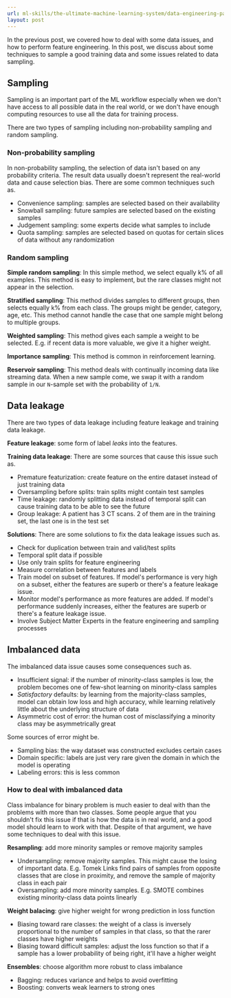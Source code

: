 ```yaml
---
url: ml-skills/the-ultimate-machine-learning-system/data-engineering-part-4-sampling
layout: post
---
```


In the previous post, we covered how to deal with some data issues, and how to perform feature engineering. In this post, we discuss about some techniques to sample a good training data and some issues related to data sampling.

## Sampling

Sampling is an important part of the ML workflow especially when we don't have access to all possible data in the real world, or we don't have enough computing resources to use all the data for training process.

There are two types of sampling including non-probability sampling and random sampling.

### Non-probability sampling

In non-probability sampling, the selection of data isn't based on any probability criteria. The result data usually doesn't represent the real-world data and cause selection bias. There are some common techniques such as.

- Convenience sampling: samples are selected based on their availability
- Snowball sampling: future samples are selected based on the existing samples
- Judgement sampling: some experts decide what samples to include
- Quota sampling: samples are selected based on quotas for certain slices of data without any randomization

### Random sampling

**Simple random sampling**: In this simple method, we select equally k% of all examples. This method is easy to implement, but the rare classes might not appear in the selection.

**Stratified sampling**: This method divides samples to different groups, then selects equally k% from each class. The groups might be gender, category, age, etc. This method cannot handle the case that one sample might belong to multiple groups.

**Weighted sampling**: This method gives each sample a weight to be selected. E.g. if recent data is more valuable, we give it a higher weight.

**Importance sampling**: This method is common in reinforcement learning.

**Reservoir sampling**: This method deals with continually incoming data like streaming data. When a new sample come, we swap it with a random sample in our `N`-sample set with the probability of `1/N`.

## Data leakage

There are two types of data leakage including feature leakage and training data leakage.

**Feature leakage**: some form of label _leaks_ into the features.

**Training data leakage**: There are some sources that cause this issue such as.

- Premature featurization: create feature on the entire dataset instead of just training data
- Oversampling before splits: train splits might contain test samples
- Time leakage: randomly splitting data instead of temporal split can cause training data to be able to see the future
- Group leakage: A patient has 3 CT scans. 2 of them are in the training set, the last one is in the test set

**Solutions**: There are some solutions to fix the data leakage issues such as.

- Check for duplication between train and valid/test splits
- Temporal split data if possible
- Use only train splits for feature engineering
- Measure correlation between features and labels
- Train model on subset of features. If model's performance is very high on a subset, either the features are superb or there's a feature leakage issue.
- Monitor model's performance as more features are added. If model's performance suddenly increases, either the features are superb or there's a feature leakage issue.
- Involve Subject Matter Experts in the feature engineering and sampling processes

## Imbalanced data

The imbalanced data issue causes some consequences such as.

- Insufficient signal: if the number of minority-class samples is low, the problem becomes one of few-shot learning on minority-class samples
- _Satisfactory_ defaults: by learning from the majority-class samples, model can obtain low loss and high accuracy, while learning relatively little about the underlying structure of data
- Asymmetric cost of error: the human cost of misclassifying a minority class may be asymmetrically great

Some sources of error might be.

- Sampling bias: the way dataset was constructed excludes certain cases
- Domain specific: labels are just very rare given the domain in which the model is operating
- Labeling errors: this is less common

### How to deal with imbalanced data

Class imbalance for binary problem is much easier to deal with than the problems with more than two classes. Some people argue that you shouldn't fix this issue if that is how the data is in real world, and a good model should learn to work with that. Despite of that argument, we have some techniques to deal with this issue.

**Resampling**: add more minority samples or remove majority samples

- Undersampling: remove majority samples. This might cause the losing of important data. E.g. Tomek Links find pairs of samples from opposite classes that are close in proximity, and remove the sample of majority class in each pair
- Oversampling: add more minority samples. E.g. SMOTE combines existing minority-class data points linearly

**Weight balacing**: give higher weight for wrong prediction in loss function

- Biasing toward rare classes: the weight of a class is inversely proportional to the number of samples in that class, so that the rarer classes have higher weights
- Biasing toward difficult samples: adjust the loss function so that if a sample has a lower probability of being right, it'll have a higher weight

**Ensembles**: choose algorithm more robust to class imbalance

- Bagging: reduces variance and helps to avoid overfitting
- Boosting: converts weak learners to strong ones

